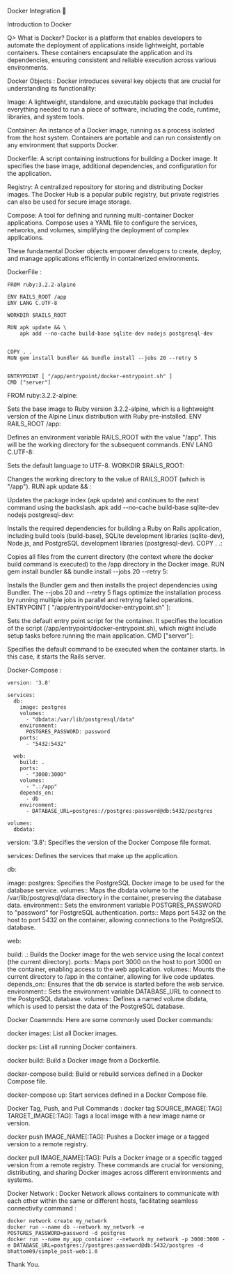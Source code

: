 Docker Integration 🐳

Introduction to Docker


Q> What is Docker? 
  Docker is a platform that enables developers to automate the deployment of applications inside lightweight, portable containers. These containers encapsulate the application and its dependencies, ensuring consistent and reliable execution across various environments.

Docker Objects :
Docker introduces several key objects that are crucial for understanding its functionality:

Image: A lightweight, standalone, and executable package that includes everything needed to run a piece of software, including the code, runtime, libraries, and system tools.

Container: An instance of a Docker image, running as a process isolated from the host system. Containers are portable and can run consistently on any environment that supports Docker.

Dockerfile: A script containing instructions for building a Docker image. It specifies the base image, additional dependencies, and configuration for the application.

Registry: A centralized repository for storing and distributing Docker images. The Docker Hub is a popular public registry, but private registries can also be used for secure image storage.

Compose: A tool for defining and running multi-container Docker applications. Compose uses a YAML file to configure the services, networks, and volumes, simplifying the deployment of complex applications.

These fundamental Docker objects empower developers to create, deploy, and manage applications efficiently in containerized environments.

DockerFile :
```
FROM ruby:3.2.2-alpine

ENV RAILS_ROOT /app
ENV LANG C.UTF-8

WORKDIR $RAILS_ROOT

RUN apk update && \
    apk add --no-cache build-base sqlite-dev nodejs postgresql-dev
    

COPY . .
RUN gem install bundler && bundle install --jobs 20 --retry 5


ENTRYPOINT [ "/app/entrypoint/docker-entrypoint.sh" ]
CMD ["server"]
```

FROM ruby:3.2.2-alpine:

Sets the base image to Ruby version 3.2.2-alpine, which is a lightweight version of the Alpine Linux distribution with Ruby pre-installed.
ENV RAILS_ROOT /app:

Defines an environment variable RAILS_ROOT with the value "/app". This will be the working directory for the subsequent commands.
ENV LANG C.UTF-8:

Sets the default language to UTF-8.
WORKDIR $RAILS_ROOT:

Changes the working directory to the value of RAILS_ROOT (which is "/app").
RUN apk update && :

Updates the package index (apk update) and continues to the next command using the backslash.
apk add --no-cache build-base sqlite-dev nodejs postgresql-dev:

Installs the required dependencies for building a Ruby on Rails application, including build tools (build-base), SQLite development libraries (sqlite-dev), Node.js, and PostgreSQL development libraries (postgresql-dev).
COPY . .:

Copies all files from the current directory (the context where the docker build command is executed) to the /app directory in the Docker image.
RUN gem install bundler && bundle install --jobs 20 --retry 5:

Installs the Bundler gem and then installs the project dependencies using Bundler. The --jobs 20 and --retry 5 flags optimize the installation process by running multiple jobs in parallel and retrying failed operations.
ENTRYPOINT [ "/app/entrypoint/docker-entrypoint.sh" ]:

Sets the default entry point script for the container. It specifies the location of the script (/app/entrypoint/docker-entrypoint.sh), which might include setup tasks before running the main application.
CMD ["server"]:

Specifies the default command to be executed when the container starts. In this case, it starts the Rails server.

Docker-Compose :
```
version: '3.8'

services:
  db:
    image: postgres
    volumes:
      - "dbdata:/var/lib/postgresql/data"
    environment:
      POSTGRES_PASSWORD: password
    ports:
      - "5432:5432"
  
  web:
    build: .
    ports:
      - "3000:3000"
    volumes:
      - ".:/app"
    depends_on:
      - db
    environment:
      - DATABASE_URL=postgres://postgres:password@db:5432/postgres

volumes:
  dbdata:
```

version: '3.8': Specifies the version of the Docker Compose file format.

services: Defines the services that make up the application.

db:

image: postgres: Specifies the PostgreSQL Docker image to be used for the database service.
volumes:: Maps the dbdata volume to the /var/lib/postgresql/data directory in the container, preserving the database data.
environment:: Sets the environment variable POSTGRES_PASSWORD to "password" for PostgreSQL authentication.
ports:: Maps port 5432 on the host to port 5432 on the container, allowing connections to the PostgreSQL database.

web:

build: .: Builds the Docker image for the web service using the local context (the current directory).
ports:: Maps port 3000 on the host to port 3000 on the container, enabling access to the web application.
volumes:: Mounts the current directory to /app in the container, allowing for live code updates.
depends_on:: Ensures that the db service is started before the web service.
environment:: Sets the environment variable DATABASE_URL to connect to the PostgreSQL database.
volumes:: Defines a named volume dbdata, which is used to persist the data of the PostgreSQL database.

Docker Coammnds:
Here are some commonly used Docker commands:

docker images: List all Docker images.

docker ps: List all running Docker containers.

docker build: Build a Docker image from a Dockerfile.

docker-compose build: Build or rebuild services defined in a Docker Compose file.

docker-compose up: Start services defined in a Docker Compose file.


Docker Tag, Push, and Pull Commands :
docker tag SOURCE_IMAGE[:TAG] TARGET_IMAGE[:TAG]:
Tags a local image with a new image name or version.

docker push IMAGE_NAME[:TAG]:
Pushes a Docker image or a tagged version to a remote registry.

docker pull IMAGE_NAME[:TAG]:
Pulls a Docker image or a specific tagged version from a remote registry.
These commands are crucial for versioning, distributing, and sharing Docker images across different environments and systems.

Docker Network :
Docker Network allows containers to communicate with each other within the same or different hosts, facilitating seamless connectivity
command :
```
docker network create my_network
docker run --name db --network my_network -e POSTGRES_PASSWORD=password -d postgres
docker run --name my_app_container --network my_network -p 3000:3000 -e DATABASE_URL=postgres://postgres:password@db:5432/postgres -d bhattom09/simple_post-web:1.0
```
Thank You.
